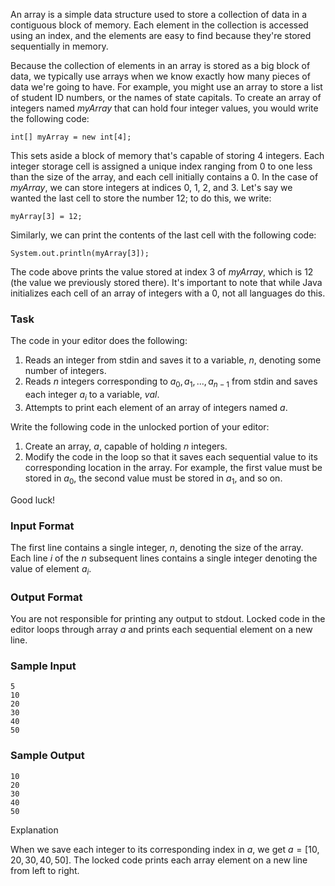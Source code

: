 An array is a simple data structure used to store a collection of data in a contiguous block of memory. Each element in the collection is accessed using an index, and the elements are easy to find because they're stored sequentially in memory.

Because the collection of elements in an array is stored as a big block of data, we typically use arrays when we know exactly how many pieces of data we're going to have. For example, you might use an array to store a list of student ID numbers, or the names of state capitals. To create an array of integers named $myArray$ that can hold four integer values, you would write the following code:
```
int[] myArray = new int[4];
```

This sets aside a block of memory that's capable of storing $4$ integers. Each integer storage cell is assigned a unique index ranging from $0$ to one less than the size of the array, and each cell initially contains a $0$. In the case of $myArray$, we can store integers at indices $0$, $1$, $2$, and $3$. Let's say we wanted the last cell to store the number $12$; to do this, we write:
```
myArray[3] = 12;
```
Similarly, we can print the contents of the last cell with the following code:
```
System.out.println(myArray[3]);
```

The code above prints the value stored at index $3$ of $myArray$, which is $12$ (the value we previously stored there). It's important to note that while Java initializes each cell of an array of integers with a $0$, not all languages do this.

### Task

The code in your editor does the following:

1. Reads an integer from stdin and saves it to a variable, $n$, denoting some number of integers.
2. Reads $n$ integers corresponding to $a_0, a_1, ..., a_{n-1}$ from stdin and saves each integer $a_i$ to a variable, $val$.
3. Attempts to print each element of an array of integers named $a$.

Write the following code in the unlocked portion of your editor:

1. Create an array, $a$, capable of holding $n$ integers.
2. Modify the code in the loop so that it saves each sequential value to its corresponding location in the array. For example, the first value must be stored in $a_0$, the second value must be stored in $a_1$, and so on.

Good luck!

### Input Format

The first line contains a single integer, $n$, denoting the size of the array.\
Each line $i$ of the $n$ subsequent lines contains a single integer denoting the value of element $a_i$.

### Output Format

You are not responsible for printing any output to stdout. Locked code in the editor loops through array $a$ and prints each sequential element on a new line.

### Sample Input
```
5
10
20
30
40
50
```
### Sample Output
```
10
20
30
40
50
```
Explanation

When we save each integer to its corresponding index in $a$, we get $a = [10,20,30,40,50]$. The locked code prints each array element on a new line from left to right.